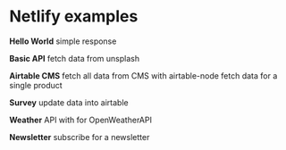 # Netlify examples

**Hello World**
simple response

**Basic API**
fetch data from unsplash

**Airtable CMS**
fetch all data from CMS with airtable-node
fetch data for a single product

**Survey**
update data into airtable

**Weather**
API with for OpenWeatherAPI

**Newsletter**
subscribe for a newsletter
